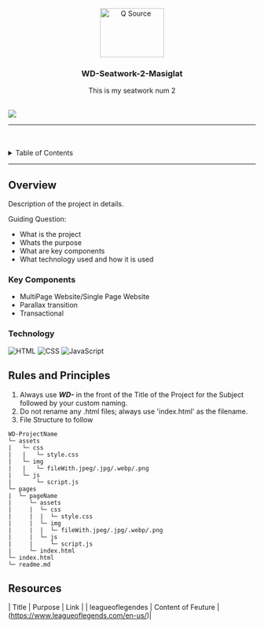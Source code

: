 <a name="readme-top">

<br/>

<br />
<div align="center">
  <a href="https://github.com/MJmasiglat">
  <!-- TODO: If you want to add logo or banner you can add it here -->
    <img src="https://th.bing.com/th/id/R.572e4f51d0a4d67669784df53026b5a7?rik=lv9i04y8yl33Dg&riu=http%3a%2f%2fupload.wikimedia.org%2fwikipedia%2fcommons%2f3%2f33%2fVanamo_Logo.png&ehk=Ix3NOUWRAegY6L3gmUWwTNm0Gee%2faq3jB0ZwGhiKFRk%3d&risl=&pid=ImgRaw&r=0" alt="Q Source" width="130" height="100">
  </a>
<!-- TODO: Change Title to the name of the title of your Project -->
  <h3 align="center">WD-Seatwork-2-Masiglat</h3>
</div>
<!-- TODO: Make a short description --> 
<div align="center">
  This is my seatwork num 2
</div>

<br />

<!-- TODO: Change the zyx-0314 into your github username  -->
<!-- TODO: Change the WD-Template-Project into the same name of your folder -->

![](https://visit-counter.vercel.app/counter.png?page=MJmasiglat/WD-Seatwork-2-Masiglat)

---

<br />
<br />

<!-- TODO: If you want to add more layers for your readme -->
<details>
  <summary>Table of Contents</summary>
  <ol>
    <li>
      <a href="#overview">Overview</a>
      <ol>
        <li>
          <a href="#key-components">Key Components</a>
        </li>
        <li>
          <a href="#technology">Technology</a>
        </li>
      </ol>
    </li>
    <li>
      <a href="#rules-and-principles">Rules and Principles</a>
    </li>
    <li>
      <a href="#resources">Resources</a>
    </li>
  </ol>
</details>

---

## Overview

<!-- TODO: To be changed -->
<!-- The following are just sample -->

Description of the project in details.

Guiding Question:

- What is the project
- Whats the purpose
- What are key components
- What technology used and how it is used

### Key Components

<!-- TODO: List of Key Components -->
<!-- The following are just sample -->

- MultiPage Website/Single Page Website
- Parallax transition
- Transactional

### Technology

<!-- TODO: List of Technology Used -->

![HTML](https://img.shields.io/badge/HTML-E34F26?style=for-the-badge&logo=html5&logoColor=white)
![CSS](https://img.shields.io/badge/CSS-1572B6?style=for-the-badge&logo=css3&logoColor=white)
![JavaScript](https://img.shields.io/badge/JavaScript-F7DF1E?style=for-the-badge&logo=javascript&logoColor=white)

## Rules and Principles

1. Always use **_WD-_** in the front of the Title of the Project for the Subject followed by your custom naming.
2. Do not rename any .html files; always use 'index.html' as the filename.
3. File Structure to follow

```
WD-ProjectName
└─ assets
|   └─ css
|   |   └─ style.css
|   └─ img
|   |   └─ fileWith.jpeg/.jpg/.webp/.png
|   └─ js
|       └─ script.js
└─ pages
|  └─ pageName
|     └─ assets
|     |  └─ css
|     |  |  └─ style.css
|     |  └─ img
|     |  |  └─ fileWith.jpeg/.jpg/.webp/.png
|     |  └─ js
|     |     └─ script.js
|     └─ index.html
└─ index.html
└─ readme.md
```

## Resources

<!-- TODO: Add References -->

|   Title          | Purpose              |                   Link                 |
| leagueoflegendes |  Content of Feuture  |(https://www.leagueoflegends.com/en-us/)|